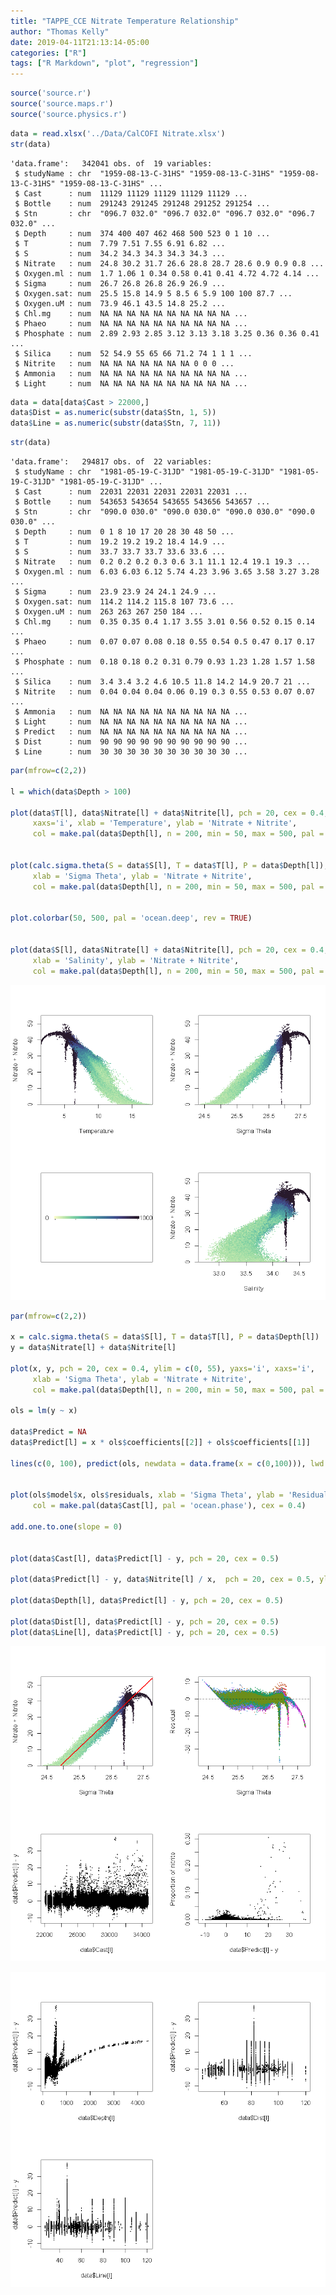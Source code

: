 ```yaml
---
title: "TAPPE_CCE Nitrate Temperature Relationship"
author: "Thomas Kelly"
date: 2019-04-11T21:13:14-05:00
categories: ["R"]
tags: ["R Markdown", "plot", "regression"]
---
```




```R
source('source.r')
source('source.maps.r')
source('source.physics.r')

```


```R
data = read.xlsx('../Data/CalCOFI Nitrate.xlsx')
str(data)
```

    'data.frame':	342041 obs. of  19 variables:
     $ studyName : chr  "1959-08-13-C-31HS" "1959-08-13-C-31HS" "1959-08-13-C-31HS" "1959-08-13-C-31HS" ...
     $ Cast      : num  11129 11129 11129 11129 11129 ...
     $ Bottle    : num  291243 291245 291248 291252 291254 ...
     $ Stn       : chr  "096.7 032.0" "096.7 032.0" "096.7 032.0" "096.7 032.0" ...
     $ Depth     : num  374 400 407 462 468 500 523 0 1 10 ...
     $ T         : num  7.79 7.51 7.55 6.91 6.82 ...
     $ S         : num  34.2 34.3 34.3 34.3 34.3 ...
     $ Nitrate   : num  24.8 30.2 31.7 26.6 28.8 28.7 28.6 0.9 0.9 0.8 ...
     $ Oxygen.ml : num  1.7 1.06 1 0.34 0.58 0.41 0.41 4.72 4.72 4.14 ...
     $ Sigma     : num  26.7 26.8 26.8 26.9 26.9 ...
     $ Oxygen.sat: num  25.5 15.8 14.9 5 8.5 6 5.9 100 100 87.7 ...
     $ Oxygen.uM : num  73.9 46.1 43.5 14.8 25.2 ...
     $ Chl.mg    : num  NA NA NA NA NA NA NA NA NA NA ...
     $ Phaeo     : num  NA NA NA NA NA NA NA NA NA NA ...
     $ Phosphate : num  2.89 2.93 2.85 3.12 3.13 3.18 3.25 0.36 0.36 0.41 ...
     $ Silica    : num  52 54.9 55 65 66 71.2 74 1 1 1 ...
     $ Nitrite   : num  NA NA NA NA NA NA NA 0 0 0 ...
     $ Ammonia   : num  NA NA NA NA NA NA NA NA NA NA ...
     $ Light     : num  NA NA NA NA NA NA NA NA NA NA ...
    


```R
data = data[data$Cast > 22000,]
data$Dist = as.numeric(substr(data$Stn, 1, 5))
data$Line = as.numeric(substr(data$Stn, 7, 11))
```


```R
str(data)
```

    'data.frame':	294817 obs. of  22 variables:
     $ studyName : chr  "1981-05-19-C-31JD" "1981-05-19-C-31JD" "1981-05-19-C-31JD" "1981-05-19-C-31JD" ...
     $ Cast      : num  22031 22031 22031 22031 22031 ...
     $ Bottle    : num  543653 543654 543655 543656 543657 ...
     $ Stn       : chr  "090.0 030.0" "090.0 030.0" "090.0 030.0" "090.0 030.0" ...
     $ Depth     : num  0 1 8 10 17 20 28 30 48 50 ...
     $ T         : num  19.2 19.2 19.2 18.4 14.9 ...
     $ S         : num  33.7 33.7 33.7 33.6 33.6 ...
     $ Nitrate   : num  0.2 0.2 0.2 0.3 0.6 3.1 11.1 12.4 19.1 19.3 ...
     $ Oxygen.ml : num  6.03 6.03 6.12 5.74 4.23 3.96 3.65 3.58 3.27 3.28 ...
     $ Sigma     : num  23.9 23.9 24 24.1 24.9 ...
     $ Oxygen.sat: num  114.2 114.2 115.8 107 73.6 ...
     $ Oxygen.uM : num  263 263 267 250 184 ...
     $ Chl.mg    : num  0.35 0.35 0.4 1.17 3.55 3.01 0.56 0.52 0.15 0.14 ...
     $ Phaeo     : num  0.07 0.07 0.08 0.18 0.55 0.54 0.5 0.47 0.17 0.17 ...
     $ Phosphate : num  0.18 0.18 0.2 0.31 0.79 0.93 1.23 1.28 1.57 1.58 ...
     $ Silica    : num  3.4 3.4 3.2 4.6 10.5 11.8 14.2 14.9 20.7 21 ...
     $ Nitrite   : num  0.04 0.04 0.04 0.06 0.19 0.3 0.55 0.53 0.07 0.07 ...
     $ Ammonia   : num  NA NA NA NA NA NA NA NA NA NA ...
     $ Light     : num  NA NA NA NA NA NA NA NA NA NA ...
     $ Predict   : num  NA NA NA NA NA NA NA NA NA NA ...
     $ Dist      : num  90 90 90 90 90 90 90 90 90 90 ...
     $ Line      : num  30 30 30 30 30 30 30 30 30 30 ...
    


```R
par(mfrow=c(2,2))

l = which(data$Depth > 100)

plot(data$T[l], data$Nitrate[l] + data$Nitrite[l], pch = 20, cex = 0.4, ylim = c(0, 55), yaxs='i',
     xaxs='i', xlab = 'Temperature', ylab = 'Nitrate + Nitrite',
     col = make.pal(data$Depth[l], n = 200, min = 50, max = 500, pal = 'ocean.deep', rev = TRUE))


plot(calc.sigma.theta(S = data$S[l], T = data$T[l], P = data$Depth[l]), data$Nitrate[l] + data$Nitrite[l], pch = 20, cex = 0.4, ylim = c(0, 55), yaxs='i', xaxs='i',
     xlab = 'Sigma Theta', ylab = 'Nitrate + Nitrite',
     col = make.pal(data$Depth[l], n = 200, min = 50, max = 500, pal = 'ocean.deep', rev = TRUE))


plot.colorbar(50, 500, pal = 'ocean.deep', rev = TRUE)


plot(data$S[l], data$Nitrate[l] + data$Nitrite[l], pch = 20, cex = 0.4, ylim = c(0, 55), yaxs='i', xaxs='i',
     xlab = 'Salinity', ylab = 'Nitrate + Nitrite',
     col = make.pal(data$Depth[l], n = 200, min = 50, max = 500, pal = 'ocean.deep', rev = TRUE))
```


![png](output_4_0.png)



```R
par(mfrow=c(2,2))

x = calc.sigma.theta(S = data$S[l], T = data$T[l], P = data$Depth[l])
y = data$Nitrate[l] + data$Nitrite[l]

plot(x, y, pch = 20, cex = 0.4, ylim = c(0, 55), yaxs='i', xaxs='i',
     xlab = 'Sigma Theta', ylab = 'Nitrate + Nitrite',
     col = make.pal(data$Depth[l], n = 200, min = 50, max = 500, pal = 'ocean.deep', rev = TRUE))

ols = lm(y ~ x)

data$Predict = NA
data$Predict[l] = x * ols$coefficients[[2]] + ols$coefficients[[1]]

lines(c(0, 100), predict(ols, newdata = data.frame(x = c(0,100))), lwd = 2, col = 'red')


plot(ols$model$x, ols$residuals, xlab = 'Sigma Theta', ylab = 'Residual', pch = 20,
     col = make.pal(data$Cast[l], pal = 'ocean.phase'), cex = 0.4)

add.one.to.one(slope = 0)


plot(data$Cast[l], data$Predict[l] - y, pch = 20, cex = 0.5)

plot(data$Predict[l] - y, data$Nitrite[l] / x,  pch = 20, cex = 0.5, ylab = 'Proportion of nitrite')

plot(data$Depth[l], data$Predict[l] - y, pch = 20, cex = 0.5)

plot(data$Dist[l], data$Predict[l] - y, pch = 20, cex = 0.5)
plot(data$Line[l], data$Predict[l] - y, pch = 20, cex = 0.5)
```


![png](output_5_0.png)



![png](output_5_1.png)


